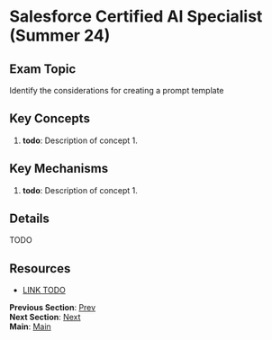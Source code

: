 # Salesforce Certified AI Specialist (Summer 24)

## Exam Topic
Identify the considerations for creating a prompt template

## Key Concepts
1. **todo**: Description of concept 1.

## Key Mechanisms
1. **todo**: Description of concept 1.

## Details

TODO



## Resources
- [LINK TODO](URL)

**Previous Section**: [Prev](./3.2.md)<br />
**Next Section**: [Next](./3.4.md)<br />
**Main**: [Main](../README.md)